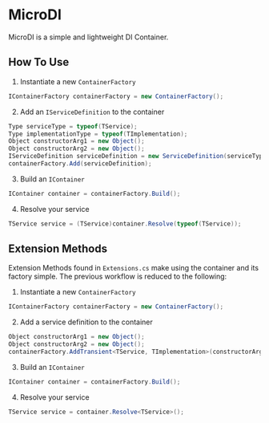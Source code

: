 # MicroDI

MicroDI is a simple and lightweight DI Container.

## How To Use

1. Instantiate a new `ContainerFactory`

```cs
IContainerFactory containerFactory = new ContainerFactory();
```

2. Add an `IServiceDefinition` to the container

```cs
Type serviceType = typeof(TService);
Type implementationType = typeof(TImplementation);
Object constructorArg1 = new Object();
Object constructorArg2 = new Object();
IServiceDefinition serviceDefinition = new ServiceDefinition(serviceType, implementationType, ServiceScope.Transient, constructorArg1, constructorArg2);
containerFactory.Add(serviceDefinition);
```

3. Build an `IContainer`

```cs
IContainer container = containerFactory.Build();
```

4. Resolve your service

```cs
TService service = (TService)container.Resolve(typeof(TService));
```

## Extension Methods
Extension Methods found in `Extensions.cs` make using the container and its factory simple. The previous workflow is reduced to the following:

1. Instantiate a new `ContainerFactory`

```cs
IContainerFactory containerFactory = new ContainerFactory();
```

2. Add a service definition to the container

```cs
Object constructorArg1 = new Object();
Object constructorArg2 = new Object();
containerFactory.AddTransient<TService, TImplementation>(constructorArg1, constructorArg2);
```

3. Build an `IContainer`

```cs
IContainer container = containerFactory.Build();
```

4. Resolve your service

```cs
TService service = container.Resolve<TService>();
```
